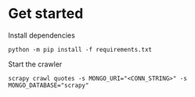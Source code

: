 # Get started
Install dependencies
```
python -m pip install -f requirements.txt
```

Start the crawler
```
scrapy crawl quotes -s MONGO_URI="<CONN_STRING>" -s MONGO_DATABASE="scrapy"
```